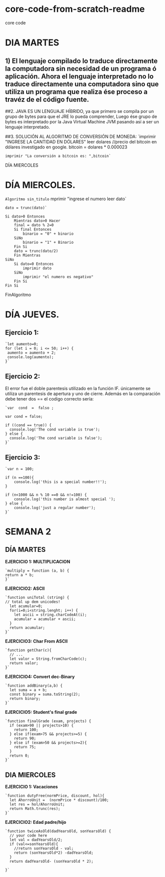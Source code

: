 # core-code-from-scratch-readme
core code

# DIA MARTES

## 1) El lenguaje compilado  lo traduce directamente la computadora  sin necesidad de un programa ó aplicación. Ahora el lenguaje interpretado no lo traduce directamente una computadora sino que  utiliza un programa que realiza ése proceso a travéz de el código fuente.

##2.  JAVA ES UN LENGUAJE HÍBRIDO, ya que primero se compila por un grupo de bytes para que el JRE lo pueda comprender, Luego ése grupo de bytes es interpretado por la Java Virtual Machine JVM  pasando así  a ser un lenguaje interpretado.


##3. SOLUCIÓN AL ALGORITMO DE CONVERSIÓN DE MONEDA:
`imprimir "INGRESE LA CANTIDAD EN DÓLARES"
	leer dolares
	//precio del bitcoin en dólares investigado en google.
	bitcoin = dolares * 0.000023
	
	imprimir "La conversión a bitcoin es: ",bitcoin`
   DÍA MIERCOLES
   # DÍA MIERCOLES.
  `Algoritmo sin_titulo`
	mprimir "ingrese el numero
	leer dato`
	
	dato = trunc(dato)`
	
	Si dato>0 Entonces
		Mientras dato>0 Hacer
		final = dato % 2=0
		Si final Entonces
			binario = "0" + binario
		SiNo
			binario = "1" + Binario
		Fin Si
		dato = trunc(dato/2)
		Fin Mientras
	SiNo
		Si dato=0 Entonces
			imprimir dato
		SiNo
			imprimir "el numero es negativo"
		Fin Si
	Fin Si
	
FinAlgoritmo


# DÍA JUEVES.

## Ejercicio 1:

	`let aumento=0;
	for (let i = 0; i <= 50; i++) {
 	 aumento = aumento + 2;
 	 console.log(aumento);
	}`

## Ejercicio 2:

El error fue el doble parentesis utilizado en la función IF.
únicamente se utiliza un parentesis de apertura y uno de cierre. Además
en la comparación debe tener dos ==
el codigo correcto sería:

	`var  cond  =  falso ;

	var cond = false;

	if ((cond == true)) {
	  console.log('The cond variable is true');
	} else {
	  console.log('The cond variable is false');
	}`

## Ejercicio 3:

	`var n = 100;

	if (n ==100){
	    console.log('this is a special number!!');
	}

	if (n<1000 && n % 10 ==0 && n!=100) {
	    console.log('this number is almost special ');
	} else {
	    console.log('just a regular number');
	}`

# SEMANA 2 

## DÍA MARTES

**EJERCICIO 1: MULTIPLICACION**


	`multiply = function (a, b) {
  	return a * b;
	}`

**EJERCICIO2:  ASCII**

	`function uniTotal (string) {
	// total up dem unicodes!
	  let acumular=0;
	  for(i=0;i<string.lenght; i++) {
	    let ascii = string.charCodeAt(i);
	    acumular = acumular + ascii;
	  }
	  return acumular;
	}`

**EJERCICIO3: Char From   ASCII**

	`function getChar(c){
	  // ...
	  let valor = String.fromCharCode(c);
	  return valor;
	}`

**EJERCICIO4: Convert dec-Binary**

	`function addBinary(a,b) {
	  let suma = a + b;
	  const binary = suma.toString(2);
	  return binary;   
	}`

**EJERCICIO5: Student's final grade**

	`function finalGrade (exam, projects) {
	  if (exam>90 || projects>10) {
	    return 100;
	  } else if(exam>75 && projects>=5) {
	    return 90;
	  } else if (exam>50 && projects>=2){
	    return 75;
	  }
	  return 0;
	}`


## DIA MIERCOLES

**EJERCICIO 1: Vacaciones**

	`function dutyFree(normPrice, discount, hol){
	  let AhorroUnit =  (normPrice * discount)/100;
	  let res = hol/AhorroUnit;
	  return Math.trunc(res);
	}`
	
**EJERCICIO2: Edad padre/hijo**

	`function twiceAsOld(dadYearsOld, sonYearsOld) {
	  // your code here
	  let val = dadYearsOld/2;
	  if (val<=sonYearsOld){
	    //return sonYearsOld - val;
	    return (sonYearsOld*2) -dadYearsOld;
	  }
	  return dadYearsOld- (sonYearsOld * 2);

	}`
